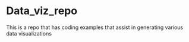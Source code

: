 # Data_viz_repo
This is a repo that has coding examples that assist in generating various data visualizations
